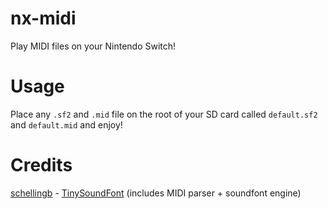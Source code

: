 # nx-midi
Play MIDI files on your Nintendo Switch!

# Usage
Place any `.sf2` and `.mid` file on the root of your SD card called `default.sf2` and `default.mid` and enjoy!

# Credits
[schellingb](https://github.com/schellingb) - [TinySoundFont](https://github.com/schellingb/TinySoundFont) (includes MIDI parser + soundfont engine)
